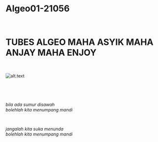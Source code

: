 # Algeo01-21056

<p>&nbsp;</p>

# TUBES ALGEO MAHA ASYIK MAHA ANJAY MAHA ENJOY

<p>&nbsp;</p>

![alt.text](https://github.com/egijago/-/blob/main/WhatsApp%20Image%202022-09-25%20at%2020.41.47.jpeg)

<p>&nbsp;</p>
<p>&nbsp;</p>

*bila ada sumur disawah*<br>
*bolehlah kita menumpang mandi*

<p>&nbsp;</p>

*jangalah kita suka menunda*<br>
*bolehlah kita menumpang mandi*

<p>&nbsp;</p>
